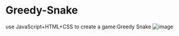 # Greedy-Snake
use JavaScript+HTML+CSS to create a game:Greedy Snake
![image](https://note.youdao.com/yws/api/personal/file/35DCCBF51D554D1496786B3E0480042C?method=download&shareKey=d46af74b2c634cb2b97e7f206a84da41)
